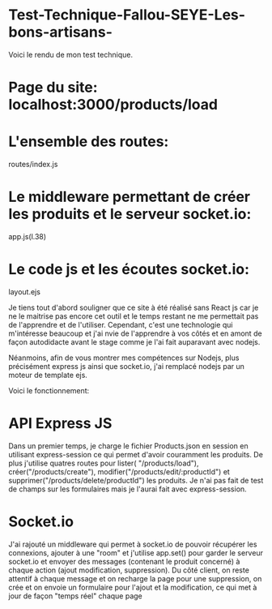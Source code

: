 # Test-Technique-Fallou-SEYE-Les-bons-artisans-


Voici le rendu de mon test technique.

# Page du site: localhost:3000/products/load

# L'ensemble des routes: 
routes/index.js

# Le middleware permettant de créer les produits et le serveur socket.io:
app.js(l.38)

# Le code js et les écoutes socket.io: 
layout.ejs


Je tiens tout d'abord souligner que ce site à été réalisé sans React js car je ne le maitrise pas encore cet outil et le temps restant ne me permettait pas de l'apprendre et de l'utiliser.
Cependant, c'est une technologie qui m'intéresse beaucoup et j'ai nvie de l'apprendre à vos côtés et en amont de façon autodidacte avant le stage comme je l'ai fait auparavant avec nodejs.

Néanmoins, afin de vous montrer mes compétences sur Nodejs, plus précisément express js ainsi que socket.io, j'ai remplacé nodejs par un moteur de template ejs.

Voici le fonctionnement:

# API Express JS
Dans un premier temps, je charge le fichier Products.json en session en utilisant express-session ce qui permet d'avoir couramment les produits.
De plus j'utilise quatres routes pour lister( "/products/load"), créer("/products/create"), modifier("/products/edit/:productId") et supprimer("/products/delete/productId") les produits.
Je n'ai pas fait de test de champs sur les formulaires mais je l'aurai fait avec express-session.

# Socket.io
J'ai rajouté un middleware qui permet à socket.io de pouvoir récupérer les connexions, ajouter à une "room" et j'utilise app.set() pour garder le serveur socket.io et envoyer des messages (contenant le produit concerné) à chaque action (ajout modification, suppression).
Du côté client, on reste attentif à chaque message et on recharge la page pour une suppression, on crée et on envoie un formulaire pour l'ajout et la modification, ce qui met à jour de façon "temps réel" chaque page
